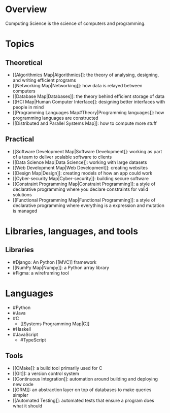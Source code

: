 # Overview
Computing Science is the science of computers and programming.

# Topics
## Theoretical
- [[Algorithmics Map|Algorithmics]]: the theory of analysing, designing, and writing efficient programs
- [[Networking Map|Networking]]: how data is relayed between computers
- [[Database Map|Databases]]: the theory behind efficient storage of data
- [[HCI Map|Human Computer Interface]]: designing better interfaces with people in mind
- [[Programming Languages Map#Theory|Programming languages]]: how programming languages are constructed
- [[Distributed and Parallel Systems Map]]: how to compute more stuff

## Practical
- [[Software Development Map|Software Development]]: working as part of a team to deliver scalable software to clients
- [[Data Science Map|Data Science]]: working with large datasets
- [[Web Development Map|Web Development]]: creating websites
- [[Design Map|Design]]: creating models of how an app could work
- [[Cyber-security Map|Cyber-security]]: building secure software
- [[Constraint Programming Map|Constraint Programming]]: a style of declarative programming where you declare constraints for valid solutions
- [[Functional Programming Map|Functional Programming]]: a style of declarative programming where everything is a expression and mutation is managed

# Libraries, languages, and tools
## Libraries
- #Django: An Python [[MVC]] framework 
- [[NumPy Map|Numpy]]: a Python array library
- #Figma: a wireframing tool

# Languages
- #Python
- #Java
- #C
	- [[Systems Programming Map|C]]
- #Haskell
- #JavaScript
	- #TypeScript

## Tools
- [[CMake]]: a build tool primarily used for C
- [[Git]]: a version control system
- [[Continuous Integration]]: automation around building and deploying new code
- [[ORM]]: an abstraction layer on top of databases to make queries simpler
- [[Automated Testing]]: automated tests that ensure a program does what it should